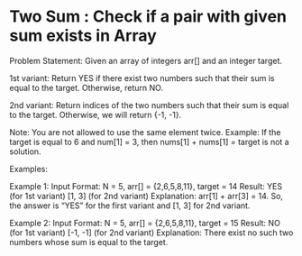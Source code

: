 
# Two Sum : Check if a pair with given sum exists in Array
Problem Statement: Given an array of integers arr[] and an integer target.

1st variant: Return YES if there exist two numbers such that their sum is equal to the target. Otherwise, return NO.

2nd variant: Return indices of the two numbers such that their sum is equal to the target. Otherwise, we will return {-1, -1}.

Note: You are not allowed to use the same element twice. Example: If the target is equal to 6 and num[1] = 3, then nums[1] + nums[1] = target is not a solution.

Examples:

Example 1:
Input Format: N = 5, arr[] = {2,6,5,8,11}, target = 14
Result: YES (for 1st variant)
       [1, 3] (for 2nd variant)
Explanation: arr[1] + arr[3] = 14. So, the answer is “YES” for the first variant and [1, 3] for 2nd variant.

Example 2:
Input Format: N = 5, arr[] = {2,6,5,8,11}, target = 15
Result: NO (for 1st variant)
	[-1, -1] (for 2nd variant)
Explanation: There exist no such two numbers whose sum is equal to the target.